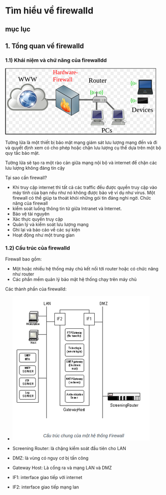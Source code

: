 # Tìm hiểu về firewalld
## mục lục 
## 1. Tổng quan về firewalld
### 1.1) Khái niệm và chứ năng của firewalldd

![](https://github.com/duckmak14/linux/blob/master/iptables/images/Screenshot%20from%202019-04-09%2008-13-39.png)

Tường lửa là một thiết bị bảo mật mạng giám sát lưu lượng mạng đến và đi và quyết định xem có cho phép hoặc chặn lưu lượng cụ thể dựa trên một bộ quy tắc bảo mật.

Tường lửa sẽ tạo ra một rào cản giữa mạng nội bộ và internet để chặn các lưu lượng không đáng tin cậy 
 
Tại sao cần firewall?
- Khi truy cập internet thì tất cả các traffic đều được quyền truy cập vào máy tính của bạn nếu như nó không được bảo vệ ví dụ như virus. Một firewall có thể giúp ta thoát khỏi những gói tin đáng nghi ngờ.
Chức năng của firewall
- kiểm soát luồng thông tin từ giữa Intranet và Internet. 
- Bảo vệ tài nguyên 
- Xác thực quyền truy cập 
- Quản lý và kiểm soát lưu lượng mạng
 - Ghi lại và báo cáo về các sự kiện
- Hoạt động như một trung gian
### 1.2) Cấu trúc của firewalld
Firewall bao gồm:
- Một hoặc nhiều hệ thống máy chủ kết nối tới router hoặc có chức năng như router
- Các phần mềm quản lý bảo mật hệ thống chạy trên máy chủ

Các thành phần của firewalld: 

- ![](https://github.com/duckmak14/linux/blob/master/iptables/images/2019-04-09_10-00.png)

- Screening Router: là chặng kiểm soát đầu tiên cho LAN
- DMZ: là vùng có nguy cơ bị tấn công 
- Gateway Host: Là cổng ra và mạng LAN và DMZ 
- IF1: interface giao tiếp với internet
- IF2: interface giao tiếp mạng lan 
